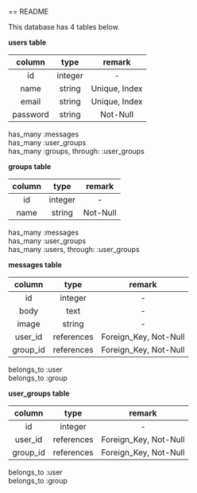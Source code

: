 == README

This database has 4 tables below.

**users table**

|column|type|remark|
|:---:|:---:|:---:|
|id|integer|-|
|name|string|Unique, Index|
|email|string|Unique, Index|
|password|string|Not-Null|

has_many :messages  
has_many :user_groups  
has_many :groups, through: :user_groups


**groups table**

|column|type|remark|
|:---:|:---:|:---:|
|id|integer|-|
|name|string|Not-Null|

has_many :messages  
has_many :user_groups  
has_many :users, through: :user_groups


**messages table**

|column|type|remark|
|:---:|:---:|:---:|
|id|integer|-|
|body|text|-|
|image|string|-|
|user_id|references|Foreign_Key, Not-Null|
|group_id|references|Foreign_Key, Not-Null|

belongs_to :user  
belongs_to :group


**user_groups table**

|column|type|remark|
|:---:|:---:|:---:|
|id|integer|-|
|user_id|references|Foreign_Key, Not-Null|
|group_id|references|Foreign_Key, Not-Null|

belongs_to :user  
belongs_to :group



